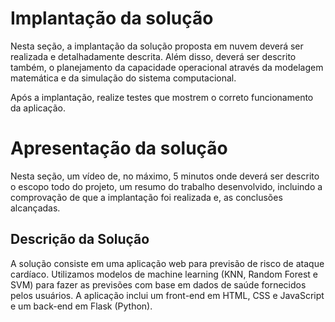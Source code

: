 # Implantação da solução

Nesta seção, a implantação da solução proposta em nuvem deverá ser realizada e detalhadamente descrita. Além disso, deverá ser descrito também, o planejamento da capacidade operacional através da modelagem matemática e da simulação do sistema computacional.

Após a implantação, realize testes que mostrem o correto funcionamento da aplicação.

# Apresentação da solução

Nesta seção, um vídeo de, no máximo, 5 minutos onde deverá ser descrito o escopo todo do projeto, um resumo do trabalho desenvolvido, incluindo a comprovação de que a implantação foi realizada e, as conclusões alcançadas.


## Descrição da Solução

A solução consiste em uma aplicação web para previsão de risco de ataque cardíaco. Utilizamos modelos de machine learning (KNN, Random Forest e SVM) para fazer as previsões com base em dados de saúde fornecidos pelos usuários. A aplicação inclui um front-end em HTML, CSS e JavaScript e um back-end em Flask (Python).
